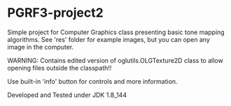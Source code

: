 # PGRF3-project2

Simple project for Computer Graphics class presenting basic tone mapping algorithms. See 'res' folder for example images, but you can open any image in the computer.

WARNING: Contains edited version of oglutils.OLGTexture2D class to allow opening files outside the classpath!!

Use built-in 'info' button for controls and more information.

Developed and Tested under JDK 1.8_144
